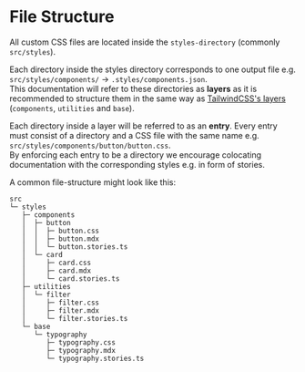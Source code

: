 # File Structure

All custom CSS files are located inside the `styles-directory` (commonly `src/styles`).

Each directory inside the styles directory corresponds to one output file e.g. `src/styles/components/` -> `.styles/components.json`.  
This documentation will refer to these directories as **layers** as it is recommended to structure them in the same way as [TailwindCSS's layers](https://tailwindcss.com/docs/functions-and-directives#layer) (`components`, `utilities` and `base`).

Each directory inside a layer will be referred to as an **entry**. Every entry must consist of a directory and a CSS file with the same name e.g. `src/styles/components/button/button.css`.  
By enforcing each entry to be a directory we encourage colocating documentation with the corresponding styles e.g. in form of stories.

A common file-structure might look like this:

```
src
└─ styles
   ├─ components
   │  ├─ button
   │  │  ├─ button.css
   │  │  ├─ button.mdx
   │  │  └─ button.stories.ts
   │  └─ card
   │     ├─ card.css
   │     ├─ card.mdx
   │     └─ card.stories.ts
   ├─ utilities
   │  └─ filter
   │     ├─ filter.css
   │     ├─ filter.mdx
   │     └─ filter.stories.ts
   └─ base
      └─ typography
         ├─ typography.css
         ├─ typography.mdx
         └─ typography.stories.ts
```
